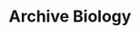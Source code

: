 ---
layout: content
title: Archive Biology
subject: Biology
level: Archive
permalink: /biology/archive
hero: Archive Biology Resources
subtext: Materials for the study of all SQA Biology courses.
tables:
  - title: SQA Past Papers - Int 1
    id: sqapastpapersint1
    cols:
      - heading: Year
      - heading: Past Paper
      - heading: SQA Marking Scheme
---